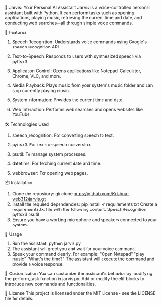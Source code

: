 
🧠 Jarvis: Your Personal AI Assistant
Jarvis is a voice-controlled personal assistant built with Python. It can perform tasks such as opening applications, playing music, retrieving the current time and date, and conducting web searches—all through simple voice commands.

🚀 Features
1) Speech Recognition: Understands voice commands using Google's speech recognition API.

2) Text-to-Speech: Responds to users with synthesized speech via pyttsx3.

3) Application Control: Opens applications like Notepad, Calculator, Chrome, VLC, and more.

4) Media Playback: Plays music from your system's music folder and can stop currently playing music.

5) System Information: Provides the current time and date.

6) Web Interaction: Performs web searches and opens websites like YouTube.

🛠️ Technologies Used
1) speech_recognition: For converting speech to text.

2) pyttsx3: For text-to-speech conversion.

3) psutil: To manage system processes.

4) datetime: For fetching current date and time.

5) webbrowser: For opening web pages.

📦 Installation
1) Clone the repository:
git clone https://github.com/Krishna-web312/jarvis.git
2) Install the required dependencies:
pip install -r requirements.txt
Create a requirements.txt file with the following content:
SpeechRecognition
pyttsx3
psutil
3) Ensure you have a working microphone and speakers connected to your system.

🎤 Usage
1) Run the assistant:
python jarvis.py
2) The assistant will greet you and wait for your voice command.
3) Speak your command clearly. For example:
"Open Notepad"
"play music"
"What's the time?"
The assistant will execute the command and provide a voice response.

🧩 Customization
You can customize the assistant's behavior by modifying the perform_task function in jarvis.py. Add or modify the elif blocks to introduce new commands and functionalities.

📄 License
This project is licensed under the MIT License - see the LICENSE file for details.
